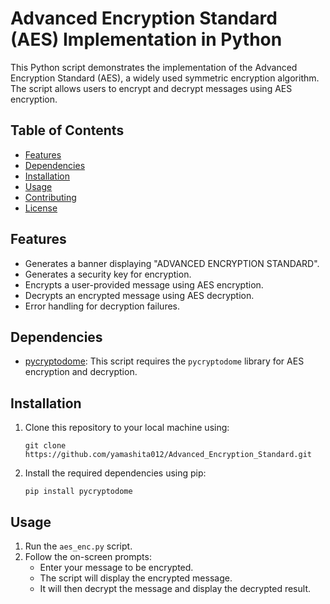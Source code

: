 # Advanced Encryption Standard (AES) Implementation in Python

This Python script demonstrates the implementation of the Advanced Encryption Standard (AES), a widely used symmetric encryption algorithm. The script allows users to encrypt and decrypt messages using AES encryption.

## Table of Contents
- [Features](#features)
- [Dependencies](#dependencies)
- [Installation](#installation)
- [Usage](#usage)
- [Contributing](#contributing)
- [License](#license)

## Features
- Generates a banner displaying "ADVANCED ENCRYPTION STANDARD".
- Generates a security key for encryption.
- Encrypts a user-provided message using AES encryption.
- Decrypts an encrypted message using AES decryption.
- Error handling for decryption failures.

## Dependencies
- [pycryptodome](https://pycryptodome.readthedocs.io/en/latest/src/installation.html): This script requires the `pycryptodome` library for AES encryption and decryption.

## Installation
1. Clone this repository to your local machine using:
   ```
   git clone https://github.com/yamashita012/Advanced_Encryption_Standard.git
   ```
2. Install the required dependencies using pip:
   ```
   pip install pycryptodome
   ```

## Usage
1. Run the `aes_enc.py` script.
2. Follow the on-screen prompts:
   - Enter your message to be encrypted.
   - The script will display the encrypted message.
   - It will then decrypt the message and display the decrypted result.
